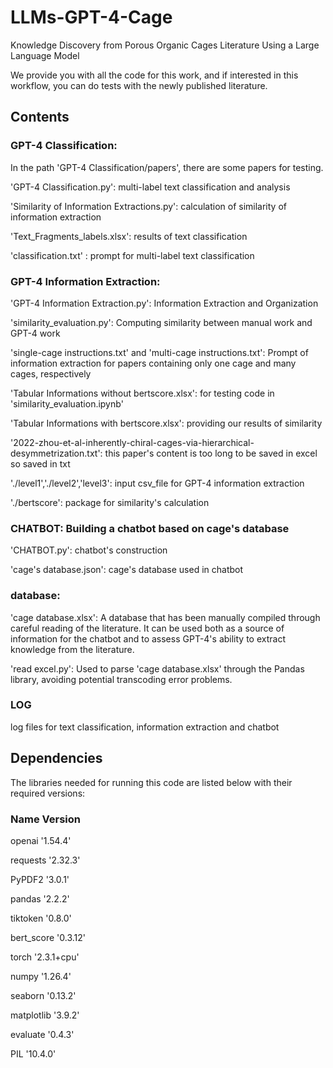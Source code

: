 # LLMs-GPT-4-Cage
Knowledge Discovery from Porous Organic Cages Literature Using a Large Language Model 

We provide you with all the code for this work, and if interested in this workflow, you can do tests with the newly published literature.

## Contents

### GPT-4 Classification: 

In the path 'GPT-4 Classification/papers', there are some papers for testing.

'GPT-4 Classification.py': multi-label text classification and analysis

'Similarity of Information Extractions.py': calculation of similarity of information extraction

'Text_Fragments_labels.xlsx': results of text classification

'classification.txt' : prompt for multi-label text classification

### GPT-4 Information Extraction:

'GPT-4 Information Extraction.py': Information Extraction and Organization
  
'similarity_evaluation.py': Computing similarity between manual work and GPT-4 work
  
'single-cage instructions.txt' and 'multi-cage instructions.txt': Prompt of information extraction for papers containing only one cage and many cages, respectively
  
'Tabular Informations without bertscore.xlsx': for testing code in 'similarity_evaluation.ipynb'
  
'Tabular Informations with bertscore.xlsx': providing our results of similarity
  
'2022-zhou-et-al-inherently-chiral-cages-via-hierarchical-desymmetrization.txt': this paper's content is too long to be saved in excel so saved in txt
  
'./level1','./level2','level3': input csv_file for GPT-4 information extraction
  
'./bertscore': package for similarity's calculation
  
### CHATBOT: Building a chatbot based on cage's database

'CHATBOT.py': chatbot's construction

'cage's database.json': cage's database used in chatbot

### database:

'cage database.xlsx': A database that has been manually compiled through careful reading of the literature. It can be used both as a source of information for the chatbot and to assess GPT-4's ability to extract knowledge from the literature.

'read excel.py': Used to parse 'cage database.xlsx' through the Pandas library, avoiding potential transcoding error problems.

### LOG

 log files for text classification, information extraction and chatbot

## Dependencies

The libraries needed for running this code are listed below with their required versions:

### Name Version

openai  '1.54.4'

requests '2.32.3'

PyPDF2 '3.0.1'

pandas '2.2.2'

tiktoken '0.8.0'

bert_score '0.3.12'

torch '2.3.1+cpu'

numpy '1.26.4'

seaborn '0.13.2'

matplotlib '3.9.2'

evaluate '0.4.3'

PIL '10.4.0'
